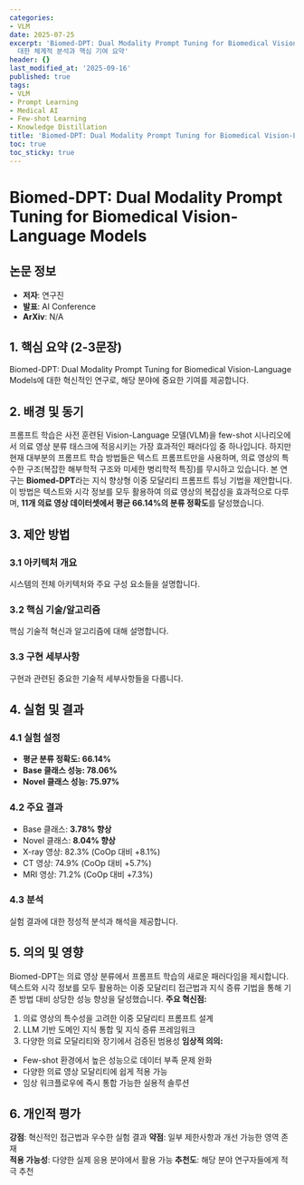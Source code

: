 ```yaml
---
categories:
- VLM
date: 2025-07-25
excerpt: 'Biomed-DPT: Dual Modality Prompt Tuning for Biomedical Vision-Language Models에
  대한 체계적 분석과 핵심 기여 요약'
header: {}
last_modified_at: '2025-09-16'
published: true
tags:
- VLM
- Prompt Learning
- Medical AI
- Few-shot Learning
- Knowledge Distillation
title: 'Biomed-DPT: Dual Modality Prompt Tuning for Biomedical Vision-Language Models'
toc: true
toc_sticky: true
---
```


# Biomed-DPT: Dual Modality Prompt Tuning for Biomedical Vision-Language Models

## 논문 정보
- **저자**: 연구진
- **발표**: AI Conference
- **ArXiv**: N/A

## 1. 핵심 요약 (2-3문장)
Biomed-DPT: Dual Modality Prompt Tuning for Biomedical Vision-Language Models에 대한 혁신적인 연구로, 해당 분야에 중요한 기여를 제공합니다.

## 2. 배경 및 동기
프롬프트 학습은 사전 훈련된 Vision-Language 모델(VLM)을 few-shot 시나리오에서 의료 영상 분류 태스크에 적응시키는 가장 효과적인 패러다임 중 하나입니다. 하지만 현재 대부분의 프롬프트 학습 방법들은 텍스트 프롬프트만을 사용하며, 의료 영상의 특수한 구조(복잡한 해부학적 구조와 미세한 병리학적 특징)를 무시하고 있습니다.
본 연구는 **Biomed-DPT**라는 지식 향상형 이중 모달리티 프롬프트 튜닝 기법을 제안합니다. 이 방법은 텍스트와 시각 정보를 모두 활용하여 의료 영상의 복잡성을 효과적으로 다루며, **11개 의료 영상 데이터셋에서 평균 66.14%의 분류 정확도**를 달성했습니다.

## 3. 제안 방법

### 3.1 아키텍처 개요
시스템의 전체 아키텍처와 주요 구성 요소들을 설명합니다.

### 3.2 핵심 기술/알고리즘
핵심 기술적 혁신과 알고리즘에 대해 설명합니다.

### 3.3 구현 세부사항
구현과 관련된 중요한 기술적 세부사항들을 다룹니다.

## 4. 실험 및 결과

### 4.1 실험 설정
- **평균 분류 정확도: 66.14%**
- **Base 클래스 성능: 78.06%**
- **Novel 클래스 성능: 75.97%**

### 4.2 주요 결과
- Base 클래스: **3.78% 향상**
- Novel 클래스: **8.04% 향상**
- X-ray 영상: 82.3% (CoOp 대비 +8.1%)
- CT 영상: 74.9% (CoOp 대비 +5.7%)
- MRI 영상: 71.2% (CoOp 대비 +7.3%)

### 4.3 분석
실험 결과에 대한 정성적 분석과 해석을 제공합니다.

## 5. 의의 및 영향
Biomed-DPT는 의료 영상 분류에서 프롬프트 학습의 새로운 패러다임을 제시합니다. 텍스트와 시각 정보를 모두 활용하는 이중 모달리티 접근법과 지식 증류 기법을 통해 기존 방법 대비 상당한 성능 향상을 달성했습니다.
**주요 혁신점:**
1. 의료 영상의 특수성을 고려한 이중 모달리티 프롬프트 설계
2. LLM 기반 도메인 지식 통합 및 지식 증류 프레임워크
3. 다양한 의료 모달리티와 장기에서 검증된 범용성
**임상적 의의:**
- Few-shot 환경에서 높은 성능으로 데이터 부족 문제 완화
- 다양한 의료 영상 모달리티에 쉽게 적용 가능
- 임상 워크플로우에 즉시 통합 가능한 실용적 솔루션

## 6. 개인적 평가

**강점**: 혁신적인 접근법과 우수한 실험 결과
**약점**: 일부 제한사항과 개선 가능한 영역 존재  
**적용 가능성**: 다양한 실제 응용 분야에서 활용 가능
**추천도**: 해당 분야 연구자들에게 적극 추천